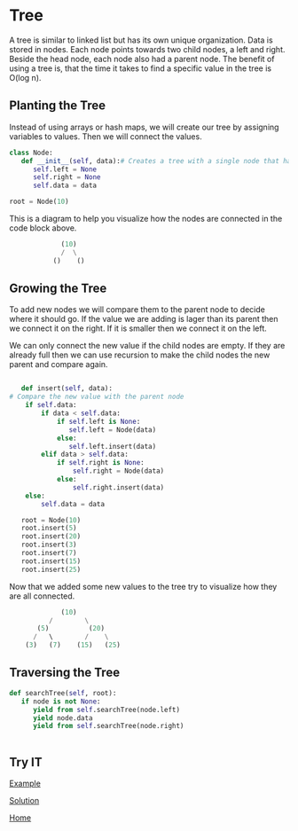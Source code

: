 # Tree


A tree is similar to linked list but has its own unique organization. Data is stored in nodes. 
Each node points towards two child nodes, a left and right. Beside the head node, each node also had a parent node. The benefit of using a tree is, that the time it takes to find a specific value in the tree is O(log n).


## Planting the Tree
 Instead of using arrays or hash maps, we will create our tree by assigning variables to values. Then we will connect the values. 
```python
class Node:
   def __init__(self, data):# Creates a tree with a single node that has empty children nodes. 
      self.left = None
      self.right = None
      self.data = data

root = Node(10)
```

This is a diagram to help you visualize how the nodes are connected in the code block above.
```python
             (10)
             /  \
           ()    ()
```
## Growing the Tree
To add new nodes we will compare them to the parent node to decide where it should go. If the value we are adding is lager than its parent then we connect it on the right. If it is smaller then we connect it on the left. 

We can only connect the new value if the child nodes are empty. If they are already full then we can use recursion to make the child nodes the new parent and compare again. 
```python

   def insert(self, data):
# Compare the new value with the parent node
    if self.data:
        if data < self.data:
            if self.left is None:
               self.left = Node(data)
            else:
               self.left.insert(data)
        elif data > self.data:
            if self.right is None:
                self.right = Node(data)
            else:
                self.right.insert(data)
    else:
        self.data = data

   root = Node(10)
   root.insert(5)
   root.insert(20)
   root.insert(3)
   root.insert(7)
   root.insert(15)
   root.insert(25)
```
Now that we added some new values to the tree try to visualize how they are all connected. 
```python
             (10)
          /        \
       (5)          (20)
      /   \        /    \
    (3)   (7)    (15)   (25)
```
## Traversing the Tree
```python
def searchTree(self, root):
   if node is not None:
      yield from self.searchTree(node.left)
      yield node.data
      yield from self.searchTree(node.right)
        
```

## Try IT
[Example](treeTest.py)

[Solution](treeSolution.py)

[Home](tutorial.md)